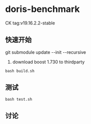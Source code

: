 # doris-benchmark
CK tag:v19.16.2.2-stable

## 快速开始
git submodule update --init --recursive

1. download boost 1.730 to thirdparty
```
bash build.sh
```

## 测试
```
bash test.sh
```
## 讨论
